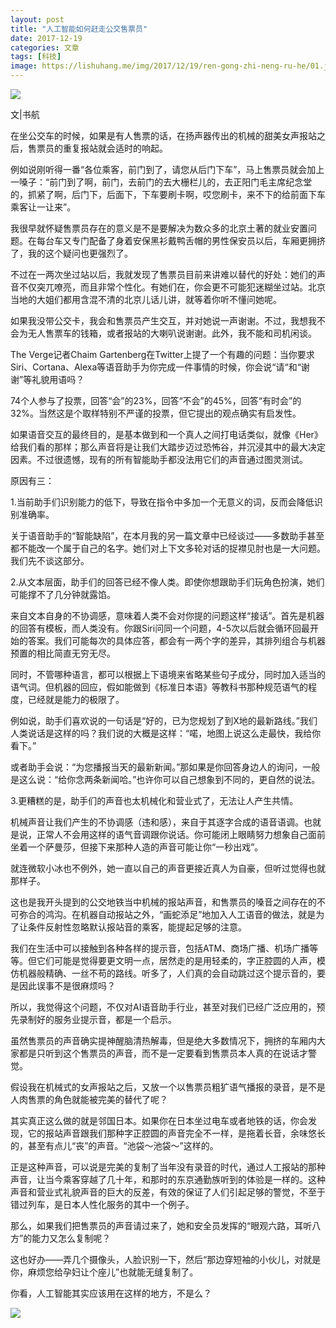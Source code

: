 ```yaml
---
layout: post
title: "人工智能如何赶走公交售票员"
date: 2017-12-19
categories: 文章
tags: [科技]
image: https://lishuhang.me/img/2017/12/19/ren-gong-zhi-neng-ru-he/01.jpg
---
```


![](http://mmbiz.qpic.cn/mmbiz_jpg/AdRKyBVLoHIJ82LDRKfXuxnw7ibe5Yib5x9TfuN0ERib0jG3Ym03uoenClbyczwaHiauDcfCSficMbT75w8NIaKKOUg/0?wx_fmt=jpeg)

文|书航

在坐公交车的时候，如果是有人售票的话，在扬声器传出的机械的甜美女声报站之后，售票员的重复报站就会适时的响起。

例如说刚听得一番“各位乘客，前门到了，请您从后门下车”，马上售票员就会加上一嗓子：“前门到了啊，前门，去前门的去大栅栏儿的，去正阳门毛主席纪念堂的，抓紧了啊，后门下，后面下，下车要刷卡啊，哎您刷卡，来不下的给前面下车乘客让一让来”。

我很早就怀疑售票员存在的意义是不是要解决为数众多的北京土著的就业安置问题。在每台车又专门配备了身着安保黑衫戴鸭舌帽的男性保安员以后，车厢更拥挤了，我的这个疑问也更强烈了。

不过在一两次坐过站以后，我就发现了售票员目前来讲难以替代的好处：她们的声音不仅突兀嘹亮，而且非常个性化。有她们在，你会更不可能犯迷糊坐过站。北京当地的大姐们都用含混不清的北京儿话儿讲，就等着你听不懂问她呢。

如果我没带公交卡，我会和售票员产生交互，并对她说一声谢谢。不过，我想我不会为无人售票车的钱箱，或者报站的大喇叭说谢谢。此外，我不能和司机闲谈。

The Verge记者Chaim Gartenberg在Twitter上提了一个有趣的问题：当你要求Siri、Cortana、Alexa等语音助手为你完成一件事情的时候，你会说“请“和“谢谢”等礼貌用语吗？

74个人参与了投票，回答“会”的23%，回答“不会”的45%，回答“有时会”的32%。当然这是个取样特别不严谨的投票，但它提出的观点确实有启发性。

如果语音交互的最终目的，是基本做到和一个真人之间打电话类似，就像《Her》给我们看的那样；那么声音将是让我们大踏步迈过恐怖谷，并沉浸其中的最大决定因素。不过很遗憾，现有的所有智能助手都没法用它们的声音通过图灵测试。

原因有三：

1.当前助手们识别能力的低下，导致在指令中多加一个无意义的词，反而会降低识别准确率。

关于语音助手的“智能缺陷”，在本月我的另一篇文章中已经谈过——多数助手甚至都不能改一个属于自己的名字。她们对上下文多轮对话的捉襟见肘也是一大问题。我们先不谈这部分。

2.从文本层面，助手们的回答已经不像人类。即使你想跟助手们玩角色扮演，她们可能撑不了几分钟就露馅。

来自文本自身的不协调感，意味着人类不会对你提的问题这样“接话”。首先是机器的回答有模板，而人类没有。你跟Siri问同一个问题，4-5次以后就会循环回最开始的答案。我们可能每次的具体应答，都会有一两个字的差异，其排列组合与机器预置的相比简直无穷无尽。

同时，不管哪种语言，都可以根据上下语境来省略某些句子成分，同时加入适当的语气词。但机器的回应，假如能做到《标准日本语》等教科书那种规范语气的程度，已经就是能力的极限了。

例如说，助手们喜欢说的一句话是“好的，已为您规划了到X地的最新路线。”我们人类说话是这样的吗？我们说的大概是这样：“喏，地图上说这么走最快，我给你看下。”

或者助手会说：“为您播报当天的最新新闻。”那如果是你回答身边人的询问，一般是这么说：“给你念两条新闻哈。”也许你可以自己想象到不同的，更自然的说法。

3.更糟糕的是，助手们的声音也太机械化和营业式了，无法让人产生共情。

机械声音让我们产生的不协调感（违和感），来自于其逐字合成的语音语调。也就是说，正常人不会用这样的语气音调跟你说话。你可能闭上眼睛努力想象自己面前坐着一个萨曼莎，但接下来那种人造的声音可能让你“一秒出戏”。

就连微软小冰也不例外，她一直以自己的声音更接近真人为自豪，但听过觉得也就那样子。

这也是我开头提到的公交地铁当中机械的报站声音，和售票员的嗓音之间存在的不可弥合的鸿沟。在机器自动报站之外，“画蛇添足”地加入人工语音的做法，就是为了让条件反射性忽略默认报站音的乘客，能提起足够的注意。

我们在生活中可以接触到各种各样的提示音，包括ATM、商场广播、机场广播等等。但它们可能是觉得要更文明一点，居然走的是用轻柔的，字正腔圆的人声，模仿机器般精确、一丝不苟的路线。听多了，人们真的会自动跳过这个提示音的，要是因此误事不是很麻烦吗？

所以，我觉得这个问题，不仅对AI语音助手行业，甚至对我们已经广泛应用的，预先录制好的服务业提示音，都是一个启示。

虽然售票员的声音确实提神醒脑清热解毒，但是绝大多数情况下，拥挤的车厢内大家都是只听到这个售票员的声音，而不是一定要看到售票员本人真的在说话才警觉。

假设我在机械式的女声报站之后，又放一个以售票员粗犷语气播报的录音，是不是人肉售票的角色就能被完美的替代了呢？

其实真正这么做的就是邻国日本。如果你在日本坐过电车或者地铁的话，你会发现，它的报站声音跟我们那种字正腔圆的声音完全不一样，是拖着长音，余味悠长的，甚至有点儿“丧”的声音。“池袋～池袋～”这样的。

正是这种声音，可以说是完美的复制了当年没有录音的时代，通过人工报站的那种声音，让当今乘客穿越了几十年，和那时的东京通勤族听到的体验是一样的。这种声音和营业式礼貌声音的巨大的反差，有效的保证了人们引起足够的警觉，不至于错过列车，是日本人性化服务的其中一个例子。

那么，如果我们把售票员的声音请过来了，她和安全员发挥的“眼观六路，耳听八方”的能力又怎么复制呢？

这也好办——弄几个摄像头，人脸识别一下，然后“那边穿短袖的小伙儿，对就是你，麻烦您给孕妇让个座儿”也就能无缝复制了。

你看，人工智能其实应该用在这样的地方，不是么？

![](https://lishuhang.me/img/2017/12/19/ren-gong-zhi-neng-ru-he/01.jpg)